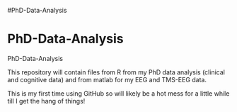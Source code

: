 #PhD-Data-Analysis
# PhD-Data-Analysis
 PhD-Data-Analysis

This repository will contain files from R from my PhD data analysis (clinical and cognitive data) and from matlab for my EEG and TMS-EEG data. 

This is my first time using GitHub so will likely be a hot mess for a little while till I get the hang of things! 
